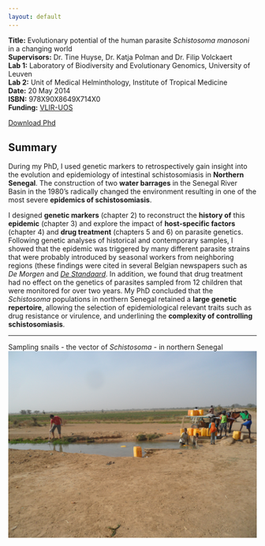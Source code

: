 ```yaml
---
layout: default
---
```

**Title:** Evolutionary potential of the human parasite *Schistosoma manosoni* in a changing world <br />
**Supervisors:**  Dr. Tine Huyse, Dr. Katja Polman and Dr. Filip Volckaert <br />
**Lab 1:** Laboratory of Biodiversity and Evolutionary Genomics, University of Leuven <br />
**Lab 2:** Unit of Medical Helminthology, Institute of Tropical Medicine <br />
**Date:** 20 May 2014 <br />
**ISBN:** 978X90X8649X714X0 <br />
**Funding:** [VLIR-UOS](http://www.vliruos.be) <br />

[Download Phd](/Phd/PhD_FVDB.pdf)

## Summary
During my PhD, I used genetic markers to retrospectively gain insight into the evolution and epidemiology of intestinal schistosomiasis in **Northern Senegal**. The construction of two **water barrages** in the Senegal River Basin in the 1980’s radically changed the environment resulting in one of the most severe **epidemics of schistosomiasis**. 

I designed **genetic markers** (chapter 2) to reconstruct the **history of** this **epidemic** (chapter 3) and explore the impact of **host-specific factors** (chapter 4) and **drug treatment** (chapters 5 and 6) on parasite genetics. Following genetic analyses of historical and contemporary samples, I showed that the epidemic was triggered by many different parasite strains that were probably introduced by seasonal workers from neighboring regions (these findings were cited in several Belgian newspapers such as *De Morgen* and *[De Standaard](http://www.standaard.be/cnt/dmf20150814_01818987)*. In addition, we found that drug treatment had no effect on the genetics of parasites sampled from 12 children that were monitored for over two years. My PhD concluded that the *Schistosoma* populations in northern Senegal retained a **large genetic repertoire**, allowing the selection of epidemiological relevant traits such as drug resistance or virulence, and underlining the **complexity of controlling schistosomiasis**.

---
Sampling snails - the vector of *Schistosoma* - in northern Senegal
![Sampling snails - the vector of *Schistosoma* - in northern Senegal](/images/SAM_1340.JPG)

